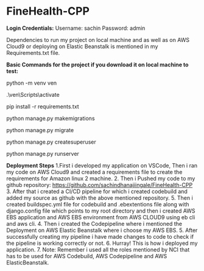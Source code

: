 # FineHealth-CPP

**Login Credentials:**
Username: sachin
Password: admin

Dependencies to run my project on local machine and as well as on AWS Cloud9 or deploying on Elastic Beanstalk is mentioned in my Requirements.txt file.

**Basic Commands for the project if you download it on local machine to test:**

python -m venv ven  

.\ven\Scripts\activate

pip install -r requirements.txt

python manage.py makemigrations

python manage.py migrate

python manage.py createsuperuser

python manage.py runserver


**Deployment Steps**
1.First i developed my application on VSCode, Then i ran my code on AWS Cloud9 and created a requirements file to create the requirements for Amazon linux 2 machine.
2. Then i Pushed my code to my github repository: https://github.com/sachindhanajiingale/FineHealth-CPP
3. After that i created a CI/CD pipeline for which i created codebuild and added my source as github with the above mentioned repository.
5. Then i created buildspec.yml file for codebuild and .ebextentions file along with django.config file which points to my root directory and then i created AWS EBS application and AWS EBS environment from AWS CLOUD9 using eb cli and aws cli.
4. Then i created the Codepipeline where i mentioned the Deployment on AWS Elastic Beanstalk where i choose my AWS EBS.
5. After successfully creating my pipeline i have made changes to code to check if the pipeline is working correctly or not.
6. Hurray! This is how i deployed my application.
7. Note: Remember i used all the roles mentioned by NCI that has to be used for AWS Codebuild, AWS Codepipeline and AWS ElasticBeanstalk.


